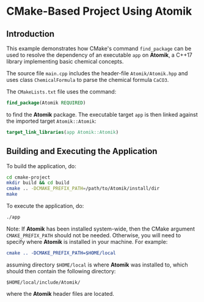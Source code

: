 
# CMake-Based Project Using Atomik

## Introduction

This example demonstrates how CMake's command `find_package` can be used to
resolve the dependency of an executable `app` on **Atomik**, a C++17 library
implementing basic chemical concepts.

The source file `main.cpp` includes the header-file `Atomik/Atomik.hpp`
and uses class `ChemicalFormula` to parse the chemical formula `CaCO3`.

The `CMakeLists.txt` file uses the command:

```cmake
find_package(Atomik REQUIRED)
```

to find the **Atomik** package. The executable target `app` is then linked
against the imported target `Atomik::Atomik`:

```cmake
target_link_libraries(app Atomik::Atomik)
```

## Building and Executing the Application

To build the application, do:

```bash
cd cmake-project
mkdir build && cd build
cmake .. -DCMAKE_PREFIX_PATH=/path/to/Atomik/install/dir
make
```

To execute the application, do:

```bash
./app
```

Note: If **Atomik** has been installed system-wide, then the CMake argument
`CMAKE_PREFIX_PATH` should not be needed. Otherwise, you will need to specify
where **Atomik** is installed in your machine. For example:

```cmake
cmake .. -DCMAKE_PREFIX_PATH=$HOME/local
```

assuming directory `$HOME/local` is where **Atomik** was installed to, which
should then contain the following directory:

```
$HOME/local/include/Atomik/
```

where the **Atomik** header files are located.
